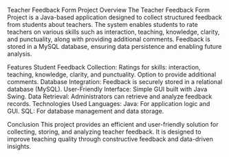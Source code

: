 Teacher Feedback Form Project
Overview
The Teacher Feedback Form Project is a Java-based application designed to collect structured feedback from students about teachers. The system enables students to rate teachers on various skills such as interaction, teaching, knowledge, clarity, and punctuality, along with providing additional comments. Feedback is stored in a MySQL database, ensuring data persistence and enabling future analysis.

Features
Student Feedback Collection:
Ratings for skills: interaction, teaching, knowledge, clarity, and punctuality.
Option to provide additional comments.
Database Integration:
Feedback is securely stored in a relational database (MySQL).
User-Friendly Interface:
Simple GUI built with Java Swing.
Data Retrieval:
Administrators can retrieve and analyze feedback records.
Technologies Used
Languages:
Java: For application logic and GUI.
SQL: For database management and data storage.

Conclusion
This project provides an efficient and user-friendly solution for collecting, storing, and analyzing teacher feedback. It is designed to improve teaching quality through constructive feedback and data-driven insights.

